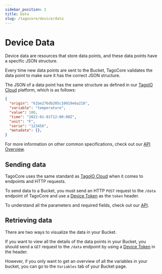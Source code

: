 ```yaml
---
sidebar_position: 2
title: Data
slug: /tagocore/device/data
---
```


# Device Data

Device data are resources that store data points, and these data points have a specific JSON structure.

Every time new data points are sent to the Bucket, TagoCore validates the data point to make sure it has the correct JSON structure.

The JSON of a data point has the same structure as defined in our [TagoIO Cloud](https://api.docs.tago.io/#41e953a9-8b0c-4166-aa0f-1db3596b02f7) platform, which is as follows:

```json
{
  "origin": "61be276db205c10019e6a218",
  "variable": "temperature",
  "value": 100,
  "time": "2022-01-01T12:00:00Z",
  "unit": "F",
  "serie": "123456",
  "metadata": {},
}
```

For more information on other common specifications, check out our [API Overview](https://help.tago.io/portal/en/kb/articles/31-api-overview#Security).

## Sending data

TagoCore uses the same standard as [TagoIO Cloud](https://admin.tago.io) when it comes to endpoints and HTTP requests.

To send data to a Bucket, you must send an HTTP `POST` request to the `/data` endpoint of TagoCore and use a [Device Token](/docs/tagocore/device#token--serial-number) as the `token` header. 

To understand all the parameters and required fields, check out our [API](https://api.docs.tago.io/#41e953a9-8b0c-4166-aa0f-1db3596b02f7).

## Retrieving data

There are two ways to visualize the data in your Bucket.

If you want to view all the details of the data points in your Bucket, you should send a `GET` request to the `/data` endpoint by using a [Device Token](/docs/tagocore/device#token--serial-number) in the header.

However, if you only want to get an overview of all the variables in your bucket, you can go to the `Variables` tab of your Bucket page.
